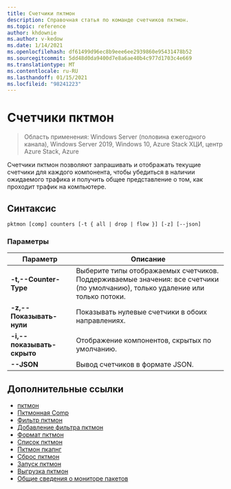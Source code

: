 ```yaml
---
title: Счетчики пктмон
description: Справочная статья по команде счетчиков пктмон.
ms.topic: reference
author: khdownie
ms.author: v-kedow
ms.date: 1/14/2021
ms.openlocfilehash: df61499d96ec8b9eee6ee2939860e95431478b52
ms.sourcegitcommit: 5dd48d0da9400d7e8a6ae40b4c977d1703c4e669
ms.translationtype: MT
ms.contentlocale: ru-RU
ms.lasthandoff: 01/15/2021
ms.locfileid: "98241223"
---
```

# <a name="pktmon-counters"></a>Счетчики пктмон

> Область применения: Windows Server (половина ежегодного канала), Windows Server 2019, Windows 10, Azure Stack ХЦИ, центр Azure Stack, Azure

Счетчики пктмон позволяют запрашивать и отображать текущие счетчики для каждого компонента, чтобы убедиться в наличии ожидаемого трафика и получить общее представление о том, как проходит трафик на компьютере.

## <a name="syntax"></a>Синтаксис

```
pktmon [comp] counters [-t { all | drop | flow }] [-z] [--json]
```

### <a name="parameters"></a>Параметры

| **Параметр** | **Описание** |
| ------------- | --------------- |
| **-t,--Counter-Type** | Выберите типы отображаемых счетчиков. Поддерживаемые значения: все счетчики (по умолчанию), только удаление или только потоки. |
| **-z,--Показывать-нули** | Показывать нулевые счетчики в обоих направлениях. |
| **-i,--показывать-скрыто** | Отображение компонентов, скрытых по умолчанию. |
| **--JSON** | Вывод счетчиков в формате JSON. |

## <a name="additional-references"></a>Дополнительные ссылки

- [пктмон](pktmon.md)
- [Пктмонная Comp](pktmon-comp.md)
- [Фильтр пктмон](pktmon-filter.md)
- [Добавление фильтра пктмон](pktmon-filter-add.md)
- [Формат пктмон](pktmon-format.md)
- [Список пктмон](pktmon-list.md)
- [Пктмон пкапнг](pktmon-pcapng.md)
- [Сброс пктмон](pktmon-reset.md)
- [Запуск пктмон](pktmon-start.md)
- [Выгрузка пктмон](pktmon-unload.md)
- [Общие сведения о мониторе пакетов](/windows-server/networking/technologies/pktmon/pktmon)
